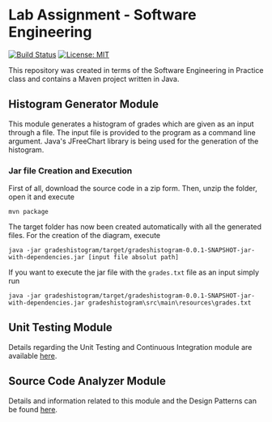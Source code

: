 # Lab Assignment - Software Engineering
[![Build Status](https://travis-ci.com/ksaketou/maven-project.svg?token=SAbjwsyqTgTceG3agqdc&branch=development)](https://travis-ci.com/ksaketou/maven-project) [![License: MIT](https://img.shields.io/badge/License-MIT-yellow.svg)](https://opensource.org/licenses/MIT)

This repository was created in terms of the Software Engineering in Practice class and contains a Maven project written in Java.

## Histogram Generator Module

This module generates a histogram of grades which are given as an input through a file. The input file is provided
to the program as a command line argument. Java's JFreeChart library is being used for the generation of the histogram.

### Jar file Creation and Execution

First of all, download the source code in a zip form. Then, unzip the folder, open it and execute

```
mvn package
```

The target folder has now been created automatically with all the generated files. For the creation of the diagram, execute

```
java -jar gradeshistogram/target/gradeshistogram-0.0.1-SNAPSHOT-jar-with-dependencies.jar [input file absolut path]
```

If you want to execute the jar file with the `grades.txt` file as an input simply run

```
java -jar gradeshistogram/target/gradeshistogram-0.0.1-SNAPSHOT-jar-with-dependencies.jar gradeshistogram\src\main\resources\grades.txt
```
## Unit Testing Module
Details regarding the Unit Testing and Continuous Integration module are available [here](https://github.com/ksaketou/maven-project/tree/development/unittesting/README.md).

## Source Code Analyzer Module
Details and information related to this module and the Design Patterns can be found [here](https://github.com/ksaketou/maven-project/blob/development/SourceCodeAnalyzer/README.md).
